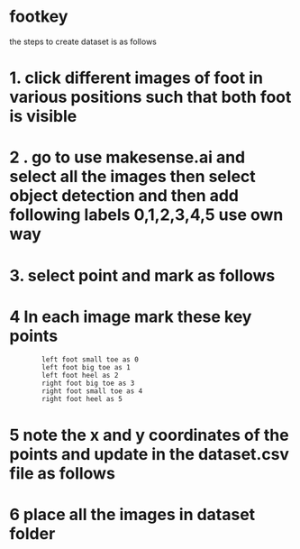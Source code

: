 # footkey

the steps to create dataset is as follows 

# 1. click different images of foot in various positions such that both foot is visible
# 2 . go to use makesense.ai and select all the images then select object detection and then add following labels 0,1,2,3,4,5 use own way
# 3. select point and mark as follows 
# 4  In each image mark these key points 
            left foot small toe as 0
            left foot big toe as 1
            left foot heel as 2
            right foot big toe as 3
            right foot small toe as 4
            right foot heel as 5
# 5 note the x and y coordinates of the points and update in the dataset.csv file as follows 
# 6 place all the images in dataset folder 
